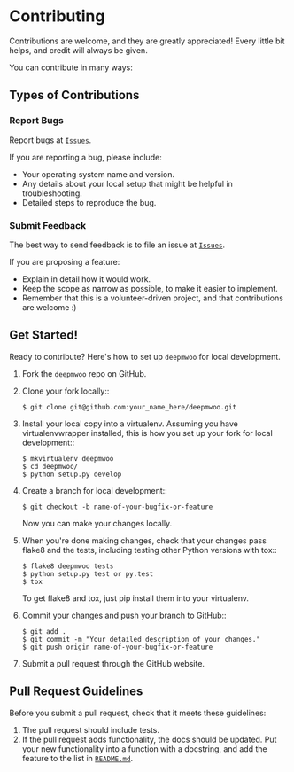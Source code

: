 # Contributing

Contributions are welcome, and they are greatly appreciated! Every little bit helps, and credit will always be given.

You can contribute in many ways:

## Types of Contributions

### Report Bugs

Report bugs at [`Issues`](https://github.com/Hethsron/deepmwoo/issues).

If you are reporting a bug, please include:

* Your operating system name and version.
* Any details about your local setup that might be helpful in troubleshooting.
* Detailed steps to reproduce the bug.

### Submit Feedback

The best way to send feedback is to file an issue at [`Issues`](https://github.com/Hethsron/deepmwoo/issues).

If you are proposing a feature:

* Explain in detail how it would work.
* Keep the scope as narrow as possible, to make it easier to implement.
* Remember that this is a volunteer-driven project, and that contributions
  are welcome :)

## Get Started!

Ready to contribute? Here's how to set up `deepmwoo` for local development.

1. Fork the `deepmwoo` repo on GitHub.
2. Clone your fork locally::

    ```console
    $ git clone git@github.com:your_name_here/deepmwoo.git
    ```

3. Install your local copy into a virtualenv. Assuming you have virtualenvwrapper installed, this is how you set up your fork for local development::

    ```console
    $ mkvirtualenv deepmwoo
    $ cd deepmwoo/
    $ python setup.py develop
    ```

4. Create a branch for local development::

    ```console
    $ git checkout -b name-of-your-bugfix-or-feature
    ```

   Now you can make your changes locally.

5. When you're done making changes, check that your changes pass flake8 and the tests, including testing other Python versions with tox::

    ```console
    $ flake8 deepmwoo tests
    $ python setup.py test or py.test
    $ tox
    ```

   To get flake8 and tox, just pip install them into your virtualenv.

6. Commit your changes and push your branch to GitHub::

    ```console
    $ git add .
    $ git commit -m "Your detailed description of your changes."
    $ git push origin name-of-your-bugfix-or-feature
    ```

7. Submit a pull request through the GitHub website.

## Pull Request Guidelines

Before you submit a pull request, check that it meets these guidelines:

1. The pull request should include tests.
2. If the pull request adds functionality, the docs should be updated. Put
   your new functionality into a function with a docstring, and add the
   feature to the list in [`README.md`](README.md).